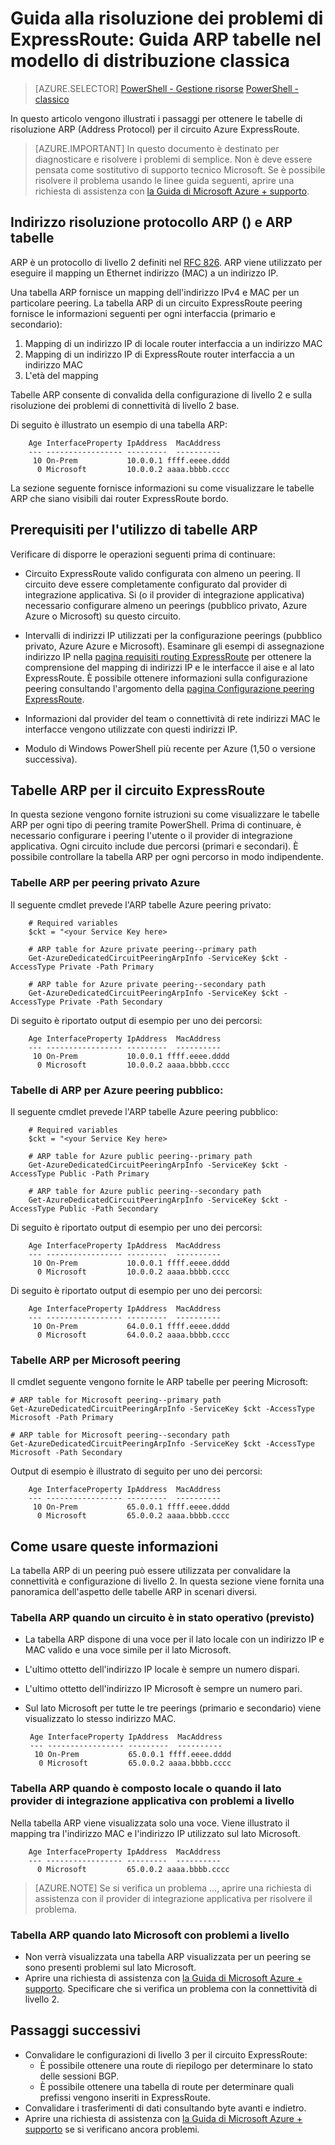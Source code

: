 <properties
   pageTitle="Guida alla risoluzione dei problemi di ExpressRoute: Guida ARP tabelle | Microsoft Azure"
   description="Questa pagina vengono fornite istruzioni per ottenere il ARP tabelle per un circuito ExpressRoute."
   documentationCenter="na"
   services="expressroute"
   authors="ganesr"
   manager="carolz"
   editor="tysonn"/>
<tags
   ms.service="expressroute"
   ms.devlang="na"
   ms.topic="article"
   ms.tgt_pltfrm="na"
   ms.workload="infrastructure-services"
   ms.date="10/10/2016"
   ms.author="ganesr"/>

# <a name="expressroute-troubleshooting-guide-getting-arp-tables-in-the-classic-deployment-model"></a>Guida alla risoluzione dei problemi di ExpressRoute: Guida ARP tabelle nel modello di distribuzione classica

> [AZURE.SELECTOR]
[PowerShell - Gestione risorse](expressroute-troubleshooting-arp-resource-manager.md)
[PowerShell - classico](expressroute-troubleshooting-arp-classic.md)

In questo articolo vengono illustrati i passaggi per ottenere le tabelle di risoluzione ARP (Address Protocol) per il circuito Azure ExpressRoute.

>[AZURE.IMPORTANT] In questo documento è destinato per diagnosticare e risolvere i problemi di semplice. Non è deve essere pensata come sostitutivo di supporto tecnico Microsoft. Se è possibile risolvere il problema usando le linee guida seguenti, aprire una richiesta di assistenza con [la Guida di Microsoft Azure + supporto](https://portal.azure.com/?#blade/Microsoft_Azure_Support/HelpAndSupportBlade).

## <a name="address-resolution-protocol-arp-and-arp-tables"></a>Indirizzo risoluzione protocollo ARP () e ARP tabelle
ARP è un protocollo di livello 2 definiti nel [RFC 826](https://tools.ietf.org/html/rfc826). ARP viene utilizzato per eseguire il mapping un Ethernet indirizzo (MAC) a un indirizzo IP.

Una tabella ARP fornisce un mapping dell'indirizzo IPv4 e MAC per un particolare peering. La tabella ARP di un circuito ExpressRoute peering fornisce le informazioni seguenti per ogni interfaccia (primario e secondario):

1. Mapping di un indirizzo IP di locale router interfaccia a un indirizzo MAC
2. Mapping di un indirizzo IP di ExpressRoute router interfaccia a un indirizzo MAC
3. L'età del mapping

Tabelle ARP consente di convalida della configurazione di livello 2 e sulla risoluzione dei problemi di connettività di livello 2 base.

Di seguito è illustrato un esempio di una tabella ARP:

        Age InterfaceProperty IpAddress  MacAddress    
        --- ----------------- ---------  ----------    
         10 On-Prem           10.0.0.1 ffff.eeee.dddd
          0 Microsoft         10.0.0.2 aaaa.bbbb.cccc


La sezione seguente fornisce informazioni su come visualizzare le tabelle ARP che siano visibili dai router ExpressRoute bordo.

## <a name="prerequisites-for-using-arp-tables"></a>Prerequisiti per l'utilizzo di tabelle ARP

Verificare di disporre le operazioni seguenti prima di continuare:

 - Circuito ExpressRoute valido configurata con almeno un peering. Il circuito deve essere completamente configurato dal provider di integrazione applicativa. Si (o il provider di integrazione applicativa) necessario configurare almeno un peerings (pubblico privato, Azure Azure o Microsoft) su questo circuito.

 - Intervalli di indirizzi IP utilizzati per la configurazione peerings (pubblico privato, Azure Azure e Microsoft). Esaminare gli esempi di assegnazione indirizzo IP nella [pagina requisiti routing ExpressRoute](expressroute-routing.md) per ottenere la comprensione del mapping di indirizzi IP e le interfacce il aise e al lato ExpressRoute. È possibile ottenere informazioni sulla configurazione peering consultando l'argomento della [pagina Configurazione peering ExpressRoute](expressroute-howto-routing-classic.md).

 - Informazioni dal provider del team o connettività di rete indirizzi MAC le interfacce vengono utilizzate con questi indirizzi IP.

 - Modulo di Windows PowerShell più recente per Azure (1,50 o versione successiva).

## <a name="arp-tables-for-your-expressroute-circuit"></a>Tabelle ARP per il circuito ExpressRoute
In questa sezione vengono fornite istruzioni su come visualizzare le tabelle ARP per ogni tipo di peering tramite PowerShell. Prima di continuare, è necessario configurare i peering l'utente o il provider di integrazione applicativa. Ogni circuito include due percorsi (primari e secondari). È possibile controllare la tabella ARP per ogni percorso in modo indipendente.

### <a name="arp-tables-for-azure-private-peering"></a>Tabelle ARP per peering privato Azure
Il seguente cmdlet prevede l'ARP tabelle Azure peering privato:

        # Required variables
        $ckt = "<your Service Key here>

        # ARP table for Azure private peering--primary path
        Get-AzureDedicatedCircuitPeeringArpInfo -ServiceKey $ckt -AccessType Private -Path Primary

        # ARP table for Azure private peering--secondary path
        Get-AzureDedicatedCircuitPeeringArpInfo -ServiceKey $ckt -AccessType Private -Path Secondary

Di seguito è riportato output di esempio per uno dei percorsi:

        Age InterfaceProperty IpAddress  MacAddress    
        --- ----------------- ---------  ----------    
         10 On-Prem           10.0.0.1 ffff.eeee.dddd
          0 Microsoft         10.0.0.2 aaaa.bbbb.cccc


### <a name="arp-tables-for-azure-public-peering"></a>Tabelle di ARP per Azure peering pubblico:
Il seguente cmdlet prevede l'ARP tabelle Azure peering pubblico:

        # Required variables
        $ckt = "<your Service Key here>

        # ARP table for Azure public peering--primary path
        Get-AzureDedicatedCircuitPeeringArpInfo -ServiceKey $ckt -AccessType Public -Path Primary

        # ARP table for Azure public peering--secondary path
        Get-AzureDedicatedCircuitPeeringArpInfo -ServiceKey $ckt -AccessType Public -Path Secondary

Di seguito è riportato output di esempio per uno dei percorsi:

        Age InterfaceProperty IpAddress  MacAddress    
        --- ----------------- ---------  ----------    
         10 On-Prem           10.0.0.1 ffff.eeee.dddd
          0 Microsoft         10.0.0.2 aaaa.bbbb.cccc


Di seguito è riportato output di esempio per uno dei percorsi:

        Age InterfaceProperty IpAddress  MacAddress    
        --- ----------------- ---------  ----------    
         10 On-Prem           64.0.0.1 ffff.eeee.dddd
          0 Microsoft         64.0.0.2 aaaa.bbbb.cccc


### <a name="arp-tables-for-microsoft-peering"></a>Tabelle ARP per Microsoft peering
Il cmdlet seguente vengono fornite le ARP tabelle per peering Microsoft:

    # ARP table for Microsoft peering--primary path
    Get-AzureDedicatedCircuitPeeringArpInfo -ServiceKey $ckt -AccessType Microsoft -Path Primary

    # ARP table for Microsoft peering--secondary path
    Get-AzureDedicatedCircuitPeeringArpInfo -ServiceKey $ckt -AccessType Microsoft -Path Secondary


Output di esempio è illustrato di seguito per uno dei percorsi:

        Age InterfaceProperty IpAddress  MacAddress    
        --- ----------------- ---------  ----------    
         10 On-Prem           65.0.0.1 ffff.eeee.dddd
          0 Microsoft         65.0.0.2 aaaa.bbbb.cccc


## <a name="how-to-use-this-information"></a>Come usare queste informazioni
La tabella ARP di un peering può essere utilizzata per convalidare la connettività e configurazione di livello 2. In questa sezione viene fornita una panoramica dell'aspetto delle tabelle ARP in scenari diversi.

### <a name="arp-table-when-a-circuit-is-in-an-operational-expected-state"></a>Tabella ARP quando un circuito è in stato operativo (previsto)

 - La tabella ARP dispone di una voce per il lato locale con un indirizzo IP e MAC valido e una voce simile per il lato Microsoft.
 - L'ultimo ottetto dell'indirizzo IP locale è sempre un numero dispari.
 - L'ultimo ottetto dell'indirizzo IP Microsoft è sempre un numero pari.
 - Sul lato Microsoft per tutte le tre peerings (primario e secondario) viene visualizzato lo stesso indirizzo MAC.


        Age InterfaceProperty IpAddress  MacAddress    
        --- ----------------- ---------  ----------    
         10 On-Prem           65.0.0.1 ffff.eeee.dddd
          0 Microsoft         65.0.0.2 aaaa.bbbb.cccc

### <a name="arp-table-when-its-on-premises-or-when-the-connectivity-provider-side-has-problems"></a>Tabella ARP quando è composto locale o quando il lato provider di integrazione applicativa con problemi a livello

 Nella tabella ARP viene visualizzata solo una voce. Viene illustrato il mapping tra l'indirizzo MAC e l'indirizzo IP utilizzato sul lato Microsoft.

        Age InterfaceProperty IpAddress  MacAddress    
        --- ----------------- ---------  ----------    
          0 Microsoft         65.0.0.2 aaaa.bbbb.cccc

>[AZURE.NOTE] Se si verifica un problema …, aprire una richiesta di assistenza con il provider di integrazione applicativa per risolvere il problema.


### <a name="arp-table-when-the-microsoft-side-has-problems"></a>Tabella ARP quando lato Microsoft con problemi a livello

 - Non verrà visualizzata una tabella ARP visualizzata per un peering se sono presenti problemi sul lato Microsoft.
 -  Aprire una richiesta di assistenza con [la Guida di Microsoft Azure + supporto](https://portal.azure.com/?#blade/Microsoft_Azure_Support/HelpAndSupportBlade). Specificare che si verifica un problema con la connettività di livello 2.

## <a name="next-steps"></a>Passaggi successivi

 - Convalidare le configurazioni di livello 3 per il circuito ExpressRoute:
     - È possibile ottenere una route di riepilogo per determinare lo stato delle sessioni BGP.
     - È possibile ottenere una tabella di route per determinare quali prefissi vengono inseriti in ExpressRoute.
 - Convalidare i trasferimenti di dati consultando byte avanti e indietro.
 - Aprire una richiesta di assistenza con [la Guida di Microsoft Azure + supporto](https://portal.azure.com/?#blade/Microsoft_Azure_Support/HelpAndSupportBlade) se si verificano ancora problemi.
